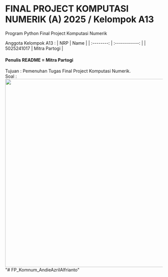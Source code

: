 # FINAL PROJECT KOMPUTASI NUMERIK (A) 2025 / Kelompok A13
Program Python Final Project Komputasi Numerik

Anggota Kelompok A13 :
|    NRP     |      Name      |
| :--------: | :------------: |
| 5025241017 | Mitra Partogi   |

<h4>Penulis README = Mitra Partogi</h4>
Tujuan : Pemenuhan Tugas Final Project Komputasi Numerik. <br>
Soal : 
<div align="left">
  <img src="https://github.com/user-attachments/assets/acbaa9b3-92c0-42bc-b9fd-0bec5c7b1d2d" width="600" />
</div>
"# FP_Komnum_AndieAzrilAlfrianto" 

